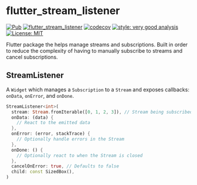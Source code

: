 # flutter_stream_listener

[![Pub](https://img.shields.io/pub/v/flutter_stream_listener.svg)](https://pub.dev/packages/flutter_stream_listener)
[![flutter_stream_listener](https://github.com/felangel/stream_listener/actions/workflows/flutter_stream_listener.yaml/badge.svg)](https://github.com/felangel/stream_listener/actions/workflows/flutter_stream_listener.yaml)
[![codecov](https://codecov.io/gh/felangel/stream_listener/branch/master/graph/badge.svg)](https://codecov.io/gh/felangel/stream_listener)
[![style: very good analysis](https://img.shields.io/badge/style-very_good_analysis-B22C89.svg)](https://pub.dev/packages/very_good_analysis)
[![License: MIT](https://img.shields.io/badge/license-MIT-purple.svg)](https://opensource.org/licenses/MIT)

Flutter package the helps manage streams and subscriptions. Built in order to reduce the complexity of having to manually subscribe to streams and cancel subscriptions.

## StreamListener

A `Widget` which manages a `Subscription` to a `Stream` and exposes callbacks: `onData`, `onError`, and `onDone`.

```dart
StreamListener<int>(
  stream: Stream.fromIterable([0, 1, 2, 3]), // Stream being subscribed to
  onData: (data) {
    // React to the emitted data
  },
  onError: (error, stackTrace) {
    // Optionally handle errors in the Stream
  },
  onDone: () {
    // Optionally react to when the Stream is closed
  },
  cancelOnError: true, // Defaults to false
  child: const SizedBox(),
)
```
